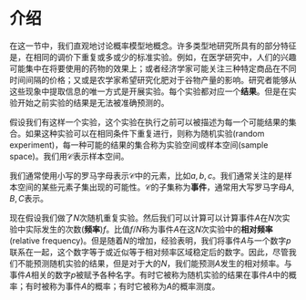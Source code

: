 # 介绍

在这一节中，我们直观地讨论概率模型地概念。许多类型地研究所具有的部分特征是，在相同的调价下重复或多或少的标准实验。例如，在医学研究中，人们的兴趣可能集中在将要使用的药物的效果上；或者经济学家可能关注三种特定商品在不同时间间隔的价格；又或是农学家希望研究化肥对于谷物产量的影响。研究者能够从这些现象中提取信息的唯一方式是开展实验。每个实验都对应一个**结果**。但是在实验开始之前实验的结果是无法被准确预测的。

假设我们有这样一个实验，这个实验在执行之前可以被描述为每一个可能结果的集合。如果这种实验可以在相同条件下重复进行，则称为随机实验(random experiment)，每一种可能的结果的集合称为实验空间或样本空间(sample space)。我们用$\mathcal{C}$表示样本空间。

我们通常使用小写的罗马字母表示$\mathcal{C}$中的元素，比如$a,b,c$。我们通常关注的是样本空间的某些元素子集出现的可能性。$\mathcal{C}$的子集称为**事件**，通常用大写罗马字母$A,B,C$表示。

现在假设我们做了$N$次随机重复实验。然后我们可以计算可以计算事件$A$在$N$次实验中实际发生的次数(**频率**)$f$。比值$f/N$称为事件$A$在这$N$次实验中的**相对频率**(relative frequency)。但是随着$N$的增加，经验表明，我们将事件$A$与一个数字$p$联系在一起，这个数字等于或近似等于相对频率区域稳定后的数字。因此，尽管我们不能预测随机实验的结果，但是对于大的$N$，我们能预测$A$发生的相对频率。与事件$A$相关的数字$p$被赋予各种名字。有时它被称为随机实验的结果在事件$A$中的概率；有时被称为事件$A$的概率；有时它被称为$A$的概率测度。